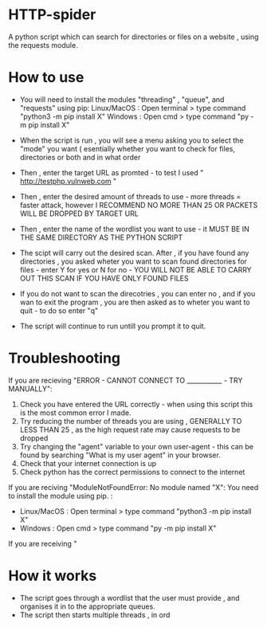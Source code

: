 # HTTP-spider
A python script which can search for directories or files on a website , using the requests module. 


# How to use


- You will need to install the modules "threading" , "queue", and "requests" using pip:
  Linux/MacOS : Open terminal > type command "python3 -m pip install X"
  Windows : Open cmd > type command "py -m pip install X"

  

- When the script is run , you will see a menu asking you to select the "mode" you want ( esentially whether you want to check for files, directories or both and in what order
- Then , enter the target URL as promted - to test I used " http://testphp.vulnweb.com "
- Then , enter the desired amount of threads to use - more threads = faster attack, however I RECOMMEND NO MORE THAN 25 OR PACKETS WILL BE DROPPED BY TARGET URL
- Then , enter the name of the wordlist you want to use - it MUST BE IN THE SAME DIRECTORY AS THE PYTHON SCRIPT
- The scipt will carry out the desired scan. After , if you have found any directories , you asked wheter you want to scan found directories for files - enter Y for yes or N for no - YOU WILL NOT BE ABLE TO CARRY OUT THIS SCAN IF YOU HAVE ONLY FOUND FILES
- If you do not want to scan the direcotries , you can enter no , and if you wan to exit the program , you are then asked as to wheter you want to quit - to do so enter "q"
- The script will continue to run untill you prompt it to quit.

  

# Troubleshooting 

If you are recieving "ERROR - CANNOT CONNECT TO ___________ - TRY MANUALLY":
  1) Check you have entered the URL correctly - when using this script this is the most common error I made.
  2) Try reducing the number of threads you are using , GENERALLY TO LESS THAN 25 , as the high request rate may cause requests to be dropped
  3) Try changing the "agent" variable to your own user-agent - this can be found by searching "What is my user agent" in your browser.
  4) Check that your internet connection is up
  5) Check python has the correct permissions to connect to the internet

If you are reciving "ModuleNotFoundError: No module named "X":
  You need to install the module using pip. :
   - Linux/MacOS : Open terminal > type command "python3 -m pip install X"
   - Windows : Open cmd > type command "py -m pip install X"

If you are receiving "
     


# How it works
 - The script goes through a wordlist that the user must provide , and organises it in to the appropriate queues.
 - The script then starts multiple threads , in ord
